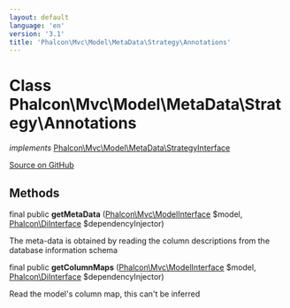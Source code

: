 ```yaml
---
layout: default
language: 'en'
version: '3.1'
title: 'Phalcon\Mvc\Model\MetaData\Strategy\Annotations'
---
```

# Class **Phalcon\Mvc\Model\MetaData\Strategy\Annotations**

*implements* [Phalcon\Mvc\Model\MetaData\StrategyInterface](/3.1/en/api/Phalcon_Mvc_Model_MetaData_StrategyInterface)

<a href="https://github.com/phalcon/cphalcon/tree/v3.1.0/phalcon/mvc/model/metadata/strategy/annotations.zep" class="btn btn-default btn-sm">Source on GitHub</a>

## Methods
final public  **getMetaData** ([Phalcon\Mvc\ModelInterface](/3.1/en/api/Phalcon_Mvc_ModelInterface) $model, [Phalcon\DiInterface](/3.1/en/api/Phalcon_DiInterface) $dependencyInjector)

The meta-data is obtained by reading the column descriptions from the database information schema



final public  **getColumnMaps** ([Phalcon\Mvc\ModelInterface](/3.1/en/api/Phalcon_Mvc_ModelInterface) $model, [Phalcon\DiInterface](/3.1/en/api/Phalcon_DiInterface) $dependencyInjector)

Read the model's column map, this can't be inferred




